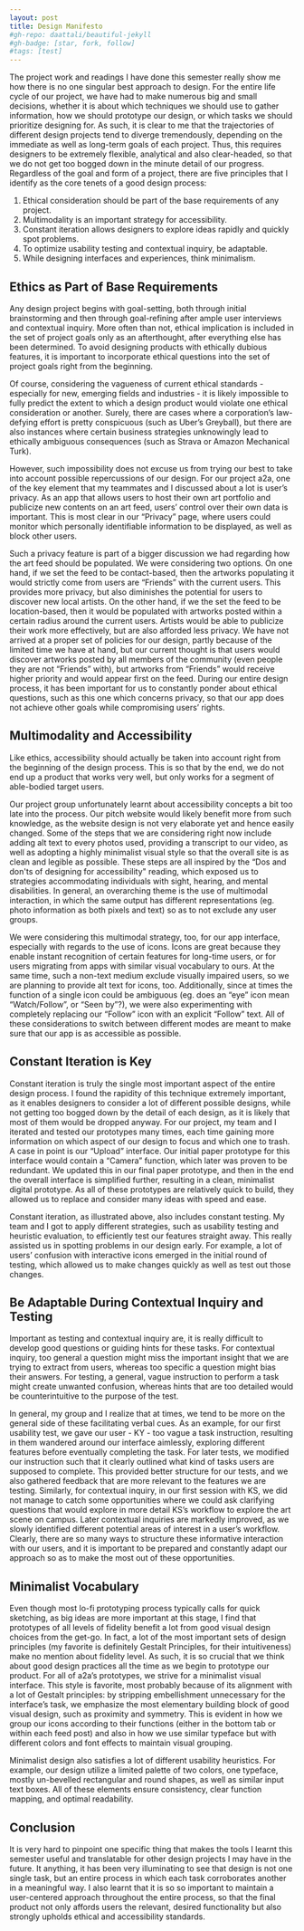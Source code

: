 ```yaml
---
layout: post
title: Design Manifesto
#gh-repo: daattali/beautiful-jekyll
#gh-badge: [star, fork, follow]
#tags: [test]
---
```

The project work and readings I have done this semester really show me how there is no one singular best approach to design. For the entire life cycle of our project, we have had to make numerous big and small decisions, whether it is about which techniques we should use to gather information, how we should prototype our design, or which tasks we should prioritize designing for. As such, it is clear to me that the trajectories of different design projects tend to diverge tremendously, depending on the immediate as well as long-term goals of each project. Thus, this requires designers to be extremely flexible, analytical and also clear-headed, so that we do not get too bogged down in the minute detail of our progress. Regardless of the goal and form of a project, there are five principles that I identify as the core tenets of a good design process:

1. Ethical consideration should be part of the base requirements of any project.
2. Multimodality is an important strategy for accessibility.
3. Constant iteration allows designers to explore ideas rapidly and quickly spot problems.
4. To optimize usability testing and contextual inquiry, be adaptable.
5. While designing interfaces and experiences, think minimalism.

## Ethics as Part of Base Requirements ##

Any design project begins with goal-setting, both through initial brainstorming and then through goal-refining after ample user interviews and contextual inquiry. More often than not, ethical implication is included in the set of project goals only as an afterthought, after everything else has been determined. To avoid designing products with ethically dubious features, it is important to incorporate ethical questions into the set of project goals right from the beginning.

Of course, considering the vagueness of current ethical standards - especially for new, emerging fields and industries - it is likely impossible to fully predict the extent to which a design product would violate one ethical consideration or another. Surely, there are cases where a corporation’s law-defying effort is pretty conspicuous (such as Uber’s Greyball), but there are also instances where certain business strategies unknowingly lead to ethically ambiguous consequences (such as Strava or Amazon Mechanical Turk).

However, such impossibility does not excuse us from trying our best to take into account possible repercussions of our design. For our project a2a, one of the key element that my teammates and I discussed about a lot is user’s privacy. As an app that allows users to host their own art portfolio and publicize new contents on an art feed, users’ control over their own data is important. This is most clear in our “Privacy” page, where users could monitor which personally identifiable information to be displayed, as well as block other users.

Such a privacy feature is part of a bigger discussion we had regarding how the art feed should be populated. We were considering two options. On one hand, if we set the feed to be contact-based, then the artworks populating it would strictly come from users are “Friends” with the current users. This provides more privacy, but also diminishes the potential for users to discover new local artists. On the other hand, if we the set the feed to be location-based, then it would be populated with artworks posted within a certain radius around the current users. Artists would be able to publicize their work more effectively, but are also afforded less privacy. We have not arrived at a proper set of policies for our design, partly because of the limited time we have at hand, but our current thought is that users would discover artworks posted by all members of the community (even people they are not “Friends” with), but artworks from “Friends” would receive higher priority and would appear first on the feed. During our entire design process, it has been important for us to constantly ponder about ethical questions, such as this one which concerns privacy, so that our app does not achieve other goals while compromising users’ rights.

## Multimodality and Accessibility ##

Like ethics, accessibility should actually be taken into account right from the beginning of the design process. This is so that by the end, we do not end up a product that works very well, but only works for a segment of able-bodied target users.

Our project group unfortunately learnt about accessibility concepts a bit too late into the process. Our pitch website would likely benefit more from such knowledge, as the website design is not very elaborate yet and hence easily changed. Some of the steps that we are considering right now include adding alt text to every photos used, providing a transcript to our video, as well as adopting a highly minimalist visual style so that the overall site is as clean and legible as possible. These steps are all inspired by the “Dos and don'ts of designing for accessibility" reading, which exposed us to strategies accommodating individuals with sight, hearing, and mental disabilities. In general, an overarching theme is the use of multimodal interaction, in which the same output has different representations (eg. photo information as both pixels and text) so as to not exclude any user groups.

We were considering this multimodal strategy, too, for our app interface, especially with regards to the use of icons. Icons are great because they enable instant recognition of certain features for long-time users, or for users migrating from apps with similar visual vocabulary to ours. At the same time, such a non-text medium exclude visually impaired users, so we are planning to provide alt text for icons, too. Additionally, since at times the function of a single icon could be ambiguous (eg. does an “eye” icon mean “Watch/Follow”, or “Seen by”?), we were also experimenting with completely replacing our “Follow” icon with an explicit “Follow” text. All of these considerations to switch between different modes are meant to make sure that our app is as accessible as possible.

## Constant Iteration is Key ##

Constant iteration is truly the single most important aspect of the entire design process. I found the rapidity of this technique extremely important, as it enables designers to consider a lot of different possible designs, while not getting too bogged down by the detail of each design, as it is likely that most of them would be dropped anyway. For our project, my team and I iterated and tested our prototypes many times, each time gaining more information on which aspect of our design to focus and which one to trash. A case in point is our “Upload” interface. Our initial paper prototype for this interface would contain a “Camera” function, which later was proven to be redundant. We updated this in our final paper prototype, and then in the end the overall interface is simplified further, resulting in a clean, minimalist digital prototype. As all of these prototypes are relatively quick to build, they allowed us to replace and consider many ideas with speed and ease.

Constant iteration, as illustrated above, also includes constant testing. My team and I got to apply different strategies, such as usability testing and heuristic evaluation, to efficiently test our features straight away. This really assisted us in spotting problems in our design early. For example, a lot of users’ confusion with interactive icons emerged in the initial round of testing, which allowed us to make changes quickly as well as test out those changes.

## Be Adaptable During Contextual Inquiry and Testing ##

Important as testing and contextual inquiry are, it is really difficult to develop good questions or guiding hints for these tasks. For contextual inquiry, too general a question might miss the important insight that we are trying to extract from users, whereas too specific a question might bias their answers. For testing, a general, vague instruction to perform a task might create unwanted confusion, whereas hints that are too detailed would be counterintuitive to the purpose of the test.

In general, my group and I realize that at times, we tend to be more on the general side of these facilitating verbal cues. As an example, for our first usability test, we gave our user - KY - too vague a task instruction, resulting in them wandered around our interface aimlessly, exploring different features before eventually completing the task. For later tests, we modified our instruction such that it clearly outlined what kind of tasks users are supposed to complete. This provided better structure for our tests, and we also gathered feedback that are more relevant to the features we are testing. Similarly, for contextual inquiry, in our first session with KS, we did not manage to catch some opportunities where we could ask clarifying questions that would explore in more detail KS’s workflow to explore the art scene on campus. Later contextual inquiries are markedly improved, as we slowly identified different potential areas of interest in a user’s workflow. Clearly, there are so many ways to structure these informative interaction with our users, and it is important to be prepared and constantly adapt our approach so as to make the most out of these opportunities.

## Minimalist Vocabulary ##

Even though most lo-fi prototyping process typically calls for quick sketching, as big ideas are more important at this stage, I find that prototypes of all levels of fidelity benefit a lot from good visual design choices from the get-go. In fact, a lot of the most important sets of design principles (my favorite is definitely Gestalt Principles, for their intuitiveness) make no mention about fidelity level. As such, it is so crucial that we think about good design practices all the time as we begin to prototype our product. For all of a2a’s prototypes, we strive for a minimalist visual interface. This style is favorite, most probably because of its alignment with a lot of Gestalt principles: by stripping embellishment unnecessary for the interface’s task, we emphasize the most elementary building block of good visual design, such as proximity and symmetry. This is evident in how we group our icons according to their functions (either in the bottom tab or within each feed post) and also in how we use similar typeface but with different colors and font effects to maintain visual grouping.

Minimalist design also satisfies a lot of different usability heuristics. For example, our design utilize a limited palette of two colors, one typeface, mostly un-bevelled rectangular and round shapes, as well as similar input text boxes. All of these elements ensure consistency, clear function mapping, and optimal readability.

## Conclusion ##

It is very hard to pinpoint one specific thing that makes the tools I learnt this semester useful and translatable for other design projects I may have in the future. It anything, it has been very illuminating to see that design is not one single task, but an entire process in which each task corroborates another in a meaningful way. I also learnt that it is so so important to maintain a user-centered approach throughout the entire process, so that the final product not only affords users the relevant, desired functionality but also strongly upholds ethical and accessibility standards.
